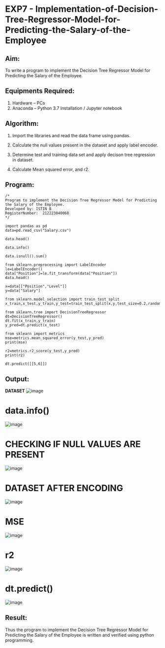 # EXP7 - Implementation-of-Decision-Tree-Regressor-Model-for-Predicting-the-Salary-of-the-Employee

## Aim:
To write a program to implement the Decision Tree Regressor Model for Predicting the Salary of the Employee.

## Equipments Required:
1. Hardware – PCs
2. Anaconda – Python 3.7 Installation / Jupyter notebook

## Algorithm:
1. Import the libraries and read the data frame using pandas.

2. Calculate the null values present in the dataset and apply label encoder.
   
3. Determine test and training data set and apply decison tree regression in dataset.
   
4. Calculate Mean squared error, and r2.

## Program:
~~~
/* 
Program to implement the Decision Tree Regressor Model for Predicting the Salary of the Employee.
Developed by: ISTIN B
RegisterNumber:  212223040068
*/

import pandas as pd
data=pd.read_csv("Salary.csv")

data.head()

data.info()

data.isnull().sum()

from sklearn.preprocessing import LabelEncoder
le=LabelEncoder()
data["Position"]=le.fit_transform(data["Position"])
data.head()

x=data[["Position","Level"]]
y=data["Salary"]

from sklearn.model_selection import train_test_split
x_train,x_test,y_train,y_test=train_test_split(x,y,test_size=0.2,random_state=2)

from sklearn.tree import DecisionTreeRegressor
dt=DecisionTreeRegressor()
dt.fit(x_train,y_train)
y_pred=dt.predict(x_test)

from sklearn import metrics
mse=metrics.mean_squared_error(y_test,y_pred)
print(mse)

r2=metrics.r2_score(y_test,y_pred)
print(r2)

dt.predict([[5,6]])
~~~
## Output:

<b>DATASET</b>
![image](https://github.com/K-Dharshini/Implementation-of-Decision-Tree-Regressor-Model-for-Predicting-the-Salary-of-the-Employee/assets/139334830/fad4ac6e-6233-4642-94d8-fdb9c24716a5)

# data.info()
![image](https://github.com/K-Dharshini/Implementation-of-Decision-Tree-Regressor-Model-for-Predicting-the-Salary-of-the-Employee/assets/139334830/1df11c88-3d24-407c-9bf4-f0997d2b2563)

# CHECKING IF NULL VALUES ARE PRESENT
![image](https://github.com/K-Dharshini/Implementation-of-Decision-Tree-Regressor-Model-for-Predicting-the-Salary-of-the-Employee/assets/139334830/47c64c54-2d21-46b3-903b-bdd7fa2d2652)

# DATASET AFTER ENCODING
![image](https://github.com/K-Dharshini/Implementation-of-Decision-Tree-Regressor-Model-for-Predicting-the-Salary-of-the-Employee/assets/139334830/d10c39ff-3074-4edc-b201-68ca609248b7)

# MSE
![image](https://github.com/K-Dharshini/Implementation-of-Decision-Tree-Regressor-Model-for-Predicting-the-Salary-of-the-Employee/assets/139334830/af30b04f-2ad5-42f4-af2f-96cc8de4828b)

# r2
![image](https://github.com/K-Dharshini/Implementation-of-Decision-Tree-Regressor-Model-for-Predicting-the-Salary-of-the-Employee/assets/139334830/5c85217b-0505-4345-98b0-e87b2f3c5976)

# dt.predict()
![image](https://github.com/K-Dharshini/Implementation-of-Decision-Tree-Regressor-Model-for-Predicting-the-Salary-of-the-Employee/assets/139334830/d993baa4-b83e-4505-a779-c9fdc3f45cd9)

## Result:
Thus the program to implement the Decision Tree Regressor Model for Predicting the Salary of the Employee is written and verified using python programming.
